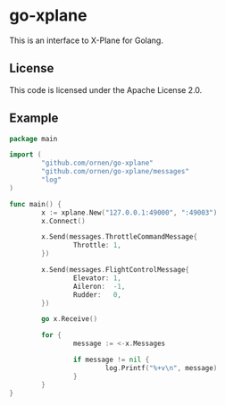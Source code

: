 # go-xplane

This is an interface to X-Plane for Golang.

## License

This code is licensed under the Apache License 2.0.

## Example
```go
package main

import (
        "github.com/ornen/go-xplane"
        "github.com/ornen/go-xplane/messages"
        "log"
)

func main() {
        x := xplane.New("127.0.0.1:49000", ":49003")
        x.Connect()

        x.Send(messages.ThrottleCommandMessage{
                Throttle: 1,
        })

        x.Send(messages.FlightControlMessage{
                Elevator: 1,
                Aileron:  -1,
                Rudder:   0,
        })

        go x.Receive()

        for {
                message := <-x.Messages

                if message != nil {
                        log.Printf("%+v\n", message)
                }
        }
}
```